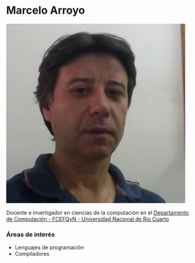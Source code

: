 # Marcelo Arroyo

![yo](images/yo.jpg)

Docente e invertigador en ciencias de la computación en el [Departamento de Computación - FCEFQyN - Universidad Nacional de Río Cuarto](http://dc.exa.unrc.edu.ar/)

### Áreas de interés

- Lenguajes de programación
- Compiladores
